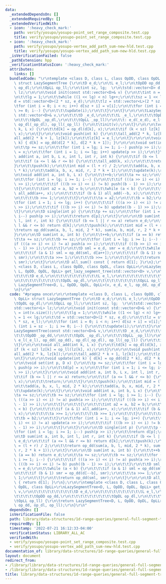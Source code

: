 ```yaml
---
data:
  _extendedDependsOn: []
  _extendedRequiredBy: []
  _extendedVerifiedWith:
  - icon: ':heavy_check_mark:'
    path: verify/yosupo/yosupo-point_set_range_composite.test.cpp
    title: verify/yosupo/yosupo-point_set_range_composite.test.cpp
  - icon: ':heavy_check_mark:'
    path: verify/yosupo/yosupo-vertex_add_path_sum-new-hld.test.cpp
    title: verify/yosupo/yosupo-vertex_add_path_sum-new-hld.test.cpp
  _isVerificationFailed: false
  _pathExtension: hpp
  _verificationStatusIcon: ':heavy_check_mark:'
  attributes:
    links: []
  bundledCode: "\r\ntemplate <class D, class L, class OpDD, class OpDL, class OpLL>\
    \ struct LazySegmentTree {\r\n\tD e_d;\r\n\tL e_l;\r\n\tOpDD op_dd; \r\n\tOpDL\
    \ op_dl;\r\n\tOpLL op_ll;\r\n\tint sz, lg;  \r\n\tstd::vector<D> d;\r\n\tstd::vector<L>\
    \ lz;\r\n\r\n\tvoid init(const std::vector<D>& v) {\r\n\t\tint n = int(v.size());\r\
    \n\t\tlg = 1;\r\n\t\twhile ((1 << lg) < n) lg++;\r\n\t\tsz = 1 << lg;\r\n\t\t\
    d = std::vector<D>(2 * sz, e_d);\r\n\t\tlz = std::vector<L>(2 * sz, e_l);\r\n\t\
    \tfor (int i = 0; i < n; i++) d[sz + i] = v[i];\r\n\t\tfor (int i = sz - 1; i\
    \ >= 0; i--) {\r\n\t\t\tupdate(i);\r\n\t\t}\r\n\t}\r\n\r\n\tLazySegmentTree(const\
    \ std::vector<D>& v,\r\n\t\t\tD _e_d,\r\n\t\t\tL _e_l,\r\n\t\t\tOpDD _op_dd,\r\
    \n\t\t\tOpDL _op_dl,\r\n\t\t\tOpLL _op_ll)\r\n\t\t: e_d(_e_d), e_l(_e_l), op_dd(_op_dd),\
    \ op_dl(_op_dl), op_ll(_op_ll) {\r\n\t\tinit(v);\r\n\t}\r\n\r\n\tvoid all_add(int\
    \ k, L x) {\r\n\t\td[k] = op_dl(d[k], x);\r\n\t\tif (k < sz) lz[k] = op_ll(lz[k],\
    \ x);\r\n\t}\r\n\r\n\tvoid push(int k) {\r\n\t\tall_add(2 * k, lz[k]);\r\n\t\t\
    all_add(2 * k + 1, lz[k]);\r\n\t\tlz[k] = e_l;\r\n\t}\r\n\r\n\tvoid update(int\
    \ k) { d[k] = op_dd(d[2 * k], d[2 * k + 1]); }\r\n\r\n\tvoid set(int p, D x) {\r\
    \n\t\tp += sz;\r\n\t\tfor (int i = lg; i >= 1; i--) push(p >> i);\r\n\t\td[p]\
    \ = x;\r\n\t\tfor (int i = 1; i <= lg; i++) update(p >> i);\r\n\t}\r\n\r\n\tvoid\
    \ add(int a, int b, L x, int l, int r, int k) {\r\n\t\tif (b <= l || r <= a) return;\r\
    \n\t\tif (a <= l && r <= b) {\r\n\t\t\tall_add(k, x);\r\n\t\t\treturn;\r\n\t\t\
    }\r\n\t\tpush(k);\r\n\t\tint mid = (l + r) / 2;\r\n\t\tadd(a, b, x, l, mid, 2\
    \ * k);\r\n\t\tadd(a, b, x, mid, r, 2 * k + 1);\r\n\t\tupdate(k);\r\n\t}\r\n\r\
    \n\tvoid add(int a, int b, L x) {\r\n\t\t++b;\r\n\t\ta += sz;\r\n\t\tb += sz;\r\
    \n\t\tfor (int i = lg; i >= 1; i--) {\r\n\t\t\tif (((a >> i) << i) != a) push(a\
    \ >> i);\r\n\t\t\tif (((b >> i) << i) != b) push((b - 1) >> i);\r\n\t\t}\r\n\t\
    \t{\r\n\t\t\tint a2 = a, b2 = b;\r\n\t\t\twhile (a < b) {\r\n\t\t\t\tif (a & 1)\
    \ all_add(a++, x);\r\n\t\t\t\tif (b & 1) all_add(--b, x);\r\n\t\t\t\ta >>= 1;\r\
    \n\t\t\t\tb >>= 1;\r\n\t\t\t}\r\n\t\t\ta = a2;\r\n\t\t\tb = b2;\r\n\t\t}\r\n\t\
    \tfor (int i = 1; i <= lg; i++) {\r\n\t\t\tif (((a >> i) << i) != a) update(a\
    \ >> i);\r\n\t\t\tif (((b >> i) << i) != b) update((b - 1) >> i);\r\n\t\t}\r\n\
    \t}\r\n\r\n\tD single(int p) {\r\n\t\tp += sz;\r\n\t\tfor (int i = lg; i >= 1;\
    \ i--) push(p >> i);\r\n\t\treturn d[p];\r\n\t}\r\n\r\n\tD sum(int a, int b, int\
    \ l, int r, int k) {\r\n\t\tif (b <= l || r <= a) return e_d;\r\n\t\tif (a <=\
    \ l && r <= b) return d[k];\r\n\t\tpush(k);\r\n\t\tint mid = (l + r) / 2;\r\n\t\
    \treturn op_dd(sum(a, b, l, mid, 2 * k), sum(a, b, mid, r, 2 * k + 1));\r\n\t\
    }\r\n\r\n\tD sum(int a, int b) {\r\n\t\t++b;\r\n\t\tif (a == b) return e_d;\r\n\
    \t\ta += sz;\r\n\t\tb += sz;\r\n\t\tfor (int i = lg; i >= 1; i--) {\r\n\t\t\t\
    if (((a >> i) << i) != a) push(a >> i);\r\n\t\t\tif (((b >> i) << i) != b) push((b\
    \ - 1) >> i);\r\n\t\t}\r\n\t\tD sml = e_d, smr = e_d;\r\n\t\twhile (a < b) {\r\
    \n\t\t\tif (a & 1) sml = op_dd(sml, d[a++]);\r\n\t\t\tif (b & 1) smr = op_dd(d[--b],\
    \ smr);\r\n\t\t\ta >>= 1;\r\n\t\t\tb >>= 1;\r\n\t\t}\r\n\t\treturn op_dd(sml,\
    \ smr);\r\n\t}\r\n\r\n\tD all_sum() const { return d[1]; }\r\n};\r\n\r\ntemplate\
    \ <class D, class L, class OpDD, class OpDL, class OpLL>\r\nLazySegmentTree<D,\
    \ L, OpDD, OpDL, OpLL> get_lazy_segment_tree(std::vector<D> v,\r\n\t\t\t\t\t\t\
    \t\t\t\tD e_d,\r\n\t\t\t\t\t\t\t\t\t\tL e_l,\r\n\t\t\t\t\t\t\t\t\t\tOpDD op_dd,\r\
    \n\t\t\t\t\t\t\t\t\t\tOpDL op_dl,\r\n\t\t\t\t\t\t\t\t\t\tOpLL op_ll) {\r\n\treturn\
    \ LazySegmentTree<D, L, OpDD, OpDL, OpLL>(v, e_d, e_l, op_dd, op_dl, op_ll);\r\
    \n}\r\n"
  code: "#pragma once\r\n\r\ntemplate <class D, class L, class OpDD, class OpDL, class\
    \ OpLL> struct LazySegmentTree {\r\n\tD e_d;\r\n\tL e_l;\r\n\tOpDD op_dd; \r\n\
    \tOpDL op_dl;\r\n\tOpLL op_ll;\r\n\tint sz, lg;  \r\n\tstd::vector<D> d;\r\n\t\
    std::vector<L> lz;\r\n\r\n\tvoid init(const std::vector<D>& v) {\r\n\t\tint n\
    \ = int(v.size());\r\n\t\tlg = 1;\r\n\t\twhile ((1 << lg) < n) lg++;\r\n\t\tsz\
    \ = 1 << lg;\r\n\t\td = std::vector<D>(2 * sz, e_d);\r\n\t\tlz = std::vector<L>(2\
    \ * sz, e_l);\r\n\t\tfor (int i = 0; i < n; i++) d[sz + i] = v[i];\r\n\t\tfor\
    \ (int i = sz - 1; i >= 0; i--) {\r\n\t\t\tupdate(i);\r\n\t\t}\r\n\t}\r\n\r\n\t\
    LazySegmentTree(const std::vector<D>& v,\r\n\t\t\tD _e_d,\r\n\t\t\tL _e_l,\r\n\
    \t\t\tOpDD _op_dd,\r\n\t\t\tOpDL _op_dl,\r\n\t\t\tOpLL _op_ll)\r\n\t\t: e_d(_e_d),\
    \ e_l(_e_l), op_dd(_op_dd), op_dl(_op_dl), op_ll(_op_ll) {\r\n\t\tinit(v);\r\n\
    \t}\r\n\r\n\tvoid all_add(int k, L x) {\r\n\t\td[k] = op_dl(d[k], x);\r\n\t\t\
    if (k < sz) lz[k] = op_ll(lz[k], x);\r\n\t}\r\n\r\n\tvoid push(int k) {\r\n\t\t\
    all_add(2 * k, lz[k]);\r\n\t\tall_add(2 * k + 1, lz[k]);\r\n\t\tlz[k] = e_l;\r\
    \n\t}\r\n\r\n\tvoid update(int k) { d[k] = op_dd(d[2 * k], d[2 * k + 1]); }\r\n\
    \r\n\tvoid set(int p, D x) {\r\n\t\tp += sz;\r\n\t\tfor (int i = lg; i >= 1; i--)\
    \ push(p >> i);\r\n\t\td[p] = x;\r\n\t\tfor (int i = 1; i <= lg; i++) update(p\
    \ >> i);\r\n\t}\r\n\r\n\tvoid add(int a, int b, L x, int l, int r, int k) {\r\n\
    \t\tif (b <= l || r <= a) return;\r\n\t\tif (a <= l && r <= b) {\r\n\t\t\tall_add(k,\
    \ x);\r\n\t\t\treturn;\r\n\t\t}\r\n\t\tpush(k);\r\n\t\tint mid = (l + r) / 2;\r\
    \n\t\tadd(a, b, x, l, mid, 2 * k);\r\n\t\tadd(a, b, x, mid, r, 2 * k + 1);\r\n\
    \t\tupdate(k);\r\n\t}\r\n\r\n\tvoid add(int a, int b, L x) {\r\n\t\t++b;\r\n\t\
    \ta += sz;\r\n\t\tb += sz;\r\n\t\tfor (int i = lg; i >= 1; i--) {\r\n\t\t\tif\
    \ (((a >> i) << i) != a) push(a >> i);\r\n\t\t\tif (((b >> i) << i) != b) push((b\
    \ - 1) >> i);\r\n\t\t}\r\n\t\t{\r\n\t\t\tint a2 = a, b2 = b;\r\n\t\t\twhile (a\
    \ < b) {\r\n\t\t\t\tif (a & 1) all_add(a++, x);\r\n\t\t\t\tif (b & 1) all_add(--b,\
    \ x);\r\n\t\t\t\ta >>= 1;\r\n\t\t\t\tb >>= 1;\r\n\t\t\t}\r\n\t\t\ta = a2;\r\n\t\
    \t\tb = b2;\r\n\t\t}\r\n\t\tfor (int i = 1; i <= lg; i++) {\r\n\t\t\tif (((a >>\
    \ i) << i) != a) update(a >> i);\r\n\t\t\tif (((b >> i) << i) != b) update((b\
    \ - 1) >> i);\r\n\t\t}\r\n\t}\r\n\r\n\tD single(int p) {\r\n\t\tp += sz;\r\n\t\
    \tfor (int i = lg; i >= 1; i--) push(p >> i);\r\n\t\treturn d[p];\r\n\t}\r\n\r\
    \n\tD sum(int a, int b, int l, int r, int k) {\r\n\t\tif (b <= l || r <= a) return\
    \ e_d;\r\n\t\tif (a <= l && r <= b) return d[k];\r\n\t\tpush(k);\r\n\t\tint mid\
    \ = (l + r) / 2;\r\n\t\treturn op_dd(sum(a, b, l, mid, 2 * k), sum(a, b, mid,\
    \ r, 2 * k + 1));\r\n\t}\r\n\r\n\tD sum(int a, int b) {\r\n\t\t++b;\r\n\t\tif\
    \ (a == b) return e_d;\r\n\t\ta += sz;\r\n\t\tb += sz;\r\n\t\tfor (int i = lg;\
    \ i >= 1; i--) {\r\n\t\t\tif (((a >> i) << i) != a) push(a >> i);\r\n\t\t\tif\
    \ (((b >> i) << i) != b) push((b - 1) >> i);\r\n\t\t}\r\n\t\tD sml = e_d, smr\
    \ = e_d;\r\n\t\twhile (a < b) {\r\n\t\t\tif (a & 1) sml = op_dd(sml, d[a++]);\r\
    \n\t\t\tif (b & 1) smr = op_dd(d[--b], smr);\r\n\t\t\ta >>= 1;\r\n\t\t\tb >>=\
    \ 1;\r\n\t\t}\r\n\t\treturn op_dd(sml, smr);\r\n\t}\r\n\r\n\tD all_sum() const\
    \ { return d[1]; }\r\n};\r\n\r\ntemplate <class D, class L, class OpDD, class\
    \ OpDL, class OpLL>\r\nLazySegmentTree<D, L, OpDD, OpDL, OpLL> get_lazy_segment_tree(std::vector<D>\
    \ v,\r\n\t\t\t\t\t\t\t\t\t\tD e_d,\r\n\t\t\t\t\t\t\t\t\t\tL e_l,\r\n\t\t\t\t\t\
    \t\t\t\t\tOpDD op_dd,\r\n\t\t\t\t\t\t\t\t\t\tOpDL op_dl,\r\n\t\t\t\t\t\t\t\t\t\
    \tOpLL op_ll) {\r\n\treturn LazySegmentTree<D, L, OpDD, OpDL, OpLL>(v, e_d, e_l,\
    \ op_dd, op_dl, op_ll);\r\n}\r\n"
  dependsOn: []
  isVerificationFile: false
  path: library/data-structures/1d-range-queries/general-full-segment-tree.hpp
  requiredBy: []
  timestamp: '2022-07-21 16:12:33-04:00'
  verificationStatus: LIBRARY_ALL_AC
  verifiedWith:
  - verify/yosupo/yosupo-point_set_range_composite.test.cpp
  - verify/yosupo/yosupo-vertex_add_path_sum-new-hld.test.cpp
documentation_of: library/data-structures/1d-range-queries/general-full-segment-tree.hpp
layout: document
redirect_from:
- /library/library/data-structures/1d-range-queries/general-full-segment-tree.hpp
- /library/library/data-structures/1d-range-queries/general-full-segment-tree.hpp.html
title: library/data-structures/1d-range-queries/general-full-segment-tree.hpp
---
```

